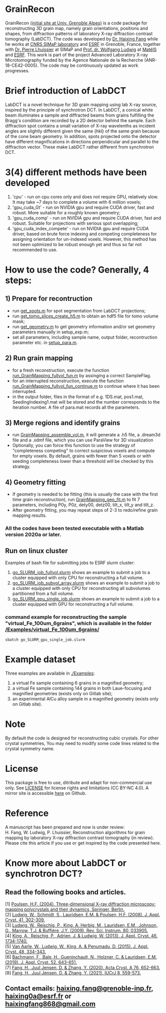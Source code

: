 # GrainRecon
GrainRecon [(initial site at Univ. Grenoble Alpes)](https://gricad-gitlab.univ-grenoble-alpes.fr/TomoX_SIMaP/GrainRecon) is a code package for reconstructing 3D grain map, namely grain orientations, positions and shapes, from diffraction patterns of laboratory X-ray diffraction contrast tomography (LabDCT). The code was developed by [Dr. Haixing Fang](https://orcid.org/0000-0001-8114-5276) while he works at [CNRS SIMaP laboratory](https://simap.grenoble-inp.fr/) and [ESRF](https://www.esrf.fr/UsersAndScience/Experiments/StructMaterials/ID11) in Grenoble, France, together with [Dr. Pierre Lhuissier](https://simap.grenoble-inp.fr/fr/equipes/m-lhuissier-pierre) at SIMaP and [Prof. dr. Wolfgang Ludwig](https://scholar.google.fr/citations?user=f8-PwEMAAAAJ&hl=fr) at [MatéIS](https://mateis.insa-lyon.fr/fr/content/ludwig-wolfgang) and [ESRF](https://www.esrf.fr/UsersAndScience/Experiments/StructMaterials/ID11). This work is part of the project Advanced Laboratory X-ray Microtomography funded by the Agence Nationale de la Recherche (ANR-18-CE42-0005). The code may be continuously updated as work progresses.

# Brief introduction of LabDCT
LabDCT is a novel technique for 3D grain mapping using lab X-ray source, inspired by the principle of synchrotron DCT. In LabDCT, a conical white beam illuminates a sample and diffracted beams from grains fulfilling the Bragg's condition are recorded by a 2D detector behind the sample. Each diffraction spot contains a small variation of X-ray wavelenths as incident angles are slightly different given the same {hkl} of the same grain because of the cone beam geometry. In addition, spots projected onto the detector have different magnifications in directions perpendicular and parallel to the diffraction vector. These make LabDCT rather different from synchrotron DCT.

# 3(4) different methods have been developed
1) 'cpu' - run on cpu cores only and does not require GPU, relatively slow. It may take ~7 days to complete a volume with 6 million voxels;
2) 'gpu_cuda_Gt' - run on NVIDIA gpu and require CUDA driver, fast and robust. More suitable for a roughly known geometry;
3) 'gpu_cuda_comp' - run on NVIDIA gpu and require CUDA driver, fast and robust. Suitable for projections with serious spot overlapping;
4) 'gpu_cuda_index_compete' - run on NVIDIA gpu and require CUDA driver, based on brute force indexing and competing completeness for assigning orientation for un-indexed voxels. However, this method has not been optimized to be robust enough yet and thus so far not recommended to use.

# How to use the code? Generally, 4 steps:
## 1) Prepare for recontruction
  - run [get_spots.m](https://github.com/haixingfang/GrainRecon/blob/main/get_spots.m) for spot segmentation from LabDCT projections;
  - run [get_tomo_slices_create_h5.m](https://github.com/haixingfang/GrainRecon/blob/main/get_tomo_slices_create_h5.m) to obtain an hdf5 file for tomo volume mask;
  - run [get_geometry.m](https://github.com/haixingfang/GrainRecon/blob/main/get_geometry.m) to get geometry information and/or set geometry parameters manually in setup_exp.m;
  - set all parameters, including sample name, output folder, recontruction parameter etc. in [setup_para.m](https://github.com/haixingfang/GrainRecon/blob/main/setup_para.m).
## 2) Run grain mapping
  - for a fresh reconstruction, execute the function [run_GrainMapping_fullvol_fun.m](https://github.com/haixingfang/GrainRecon/blob/main/run_GrainMapping_fullvol_fun.m) by assinging a correct SampleFlag.
  - for an interrupted reconstruction, execute the function [run_GrainMapping_fullvol_fun_continue.m](https://github.com/haixingfang/GrainRecon/blob/main/run_GrainMapping_fullvol_fun_continue.m) to continue where it has been interrupted.
  - in the output folder, files in the format of e.g. 1DS.mat, pos1.mat, SeedingIndexing1.mat will be stored and the number corresponds to the iteration number. A file of para.mat records all the parameters.
## 3) Merge regions and identify grains
  - run [GrainMapping_assemble_vol.m](https://github.com/haixingfang/GrainRecon/blob/main/GrainMapping_assemble_vol.m), it will generate a .h5 file, a .dream3d file and a .xdmf file, which you can use ParaView for 3D visualization
  - Optionally, you can force this function to use the strategy of "completeness competing" to correct suspicious voxels and compute for empty voxels. By default, grains with fewer than 5 voxels or with seeding completeness lower than a threshold will be checked by this strategy.
## 4) Geometry fitting
  - If geometry is needed to be fitting (this is usually the case with the first time grain reconstruction), run [GrainMapping_geo_fit.m](https://github.com/haixingfang/GrainRecon/blob/main/GrainMapping_fit_geo.m) to fit 7 parameters, including P0y, P0z, dety00, detz00, tilt_x, tilt_y and tilt_z.
  - After geometry fitting, you may repeat steps of 2-3 to redo/refine grain mapping results.<br>
### All the codes have been tested executable with a Matlab version 2020a or later.

## Run on linux cluster
Examples of bash file for submitting jobs to ESRF slurm cluster:
1) [go_SLURM_job_fullvol.slurm](https://github.com/haixingfang/GrainRecon/blob/main/go_SLURM_job_fullvol.slurm) shows an example to submit a job to a cluster equipped with only CPU for reconstructing a full volume.<br>
2) [go_SLURM_job_subvol_array.slurm](https://github.com/haixingfang/GrainRecon/blob/main/go_SLURM_job_subvol_array.slurm) shows an example to submit a job to a cluster equipped with only CPU for reconstructing all subvolumes partitioned from a full volume.<br>
3) [go_SLURM_gpu_single_job.slurm](https://github.com/haixingfang/GrainRecon/blob/main/go_SLURM_gpu_single_job.slurm) shows an example to submit a job to a cluster equipped with GPU for reconstructing a full volume. <br>
### command example for reconstructing the sample "virtual_Fe_100um_6grains", which is available in the folder [/Examples/virtual_Fe_100um_6grains/](https://github.com/haixingfang/GrainRecon/blob/main/Examples/virtual_Fe_100um_6grains)
```
sbatch go_SLURM_gpu_single_job.slurm
```

# Example dataset
Three examples are available in [./Examples](https://github.com/haixingfang/GrainRecon/blob/main/Examples):
1) a virtual Fe sample containing 6 grains in a magnified geometry; <br>
2) a virtual Fe sample containing 144 grains in both Laue-focusing and magnified geometries (exists only on Gitlab site); <br>
3) an experimental AlCu alloy sample in a magnified geometry (exists only on Gitlab site).<br>

# Note
By default the code is designed for reconstructing cubic crystals. For other crystal symmetries, You may need to modify some code lines related to the crystal symmetry name.

# License
This package is free to use, ditribute and adapt for non-commercial use only. See [LICENSE](https://github.com/haixingfang/GrainRecon/blob/main/LICENSE) for license rights and limitations (CC BY-NC 4.0).
A mirror site is accessible [here](https://github.com/haixingfang/GrainRecon) on Github.

# Reference
A manuscript has been prepared and now is under review:<br>
H. Fang, W. Ludwig, P. Lhuissier, Reconstruction algorithms for grain mapping by laboratory X-ray diffraction contrast tomography (in review).<br>
Please cite this article if you use or get inspired by the code presented here. <br>

# Know more about LabDCT or synchrotron DCT?
## Read the following books and articles.
[1] [Poulsen, H.F. (2004). Three-dimensional X-ray diffraction microscopy: mapping polycrystals and their dynamics, Springer, Berlin.](https://books.google.fr/books?hl=zh-CN&lr=&id=_jzrH20Qu6cC&oi=fnd&pg=PA1&dq=Three-dimensional+X-ray+diffraction+microscopy:+mapping+polycrystals+and+their+dynamics&ots=fuKB6aOUDR&sig=X1FLzGThZC5dBig_TmHRcPR34Jk&redir_esc=y#v=onepage&q=Three-dimensional%20X-ray%20diffraction%20microscopy%3A%20mapping%20polycrystals%20and%20their%20dynamics&f=false)<br>
[2] [Ludwig, W., Schmidt, S., Lauridsen, E.M. & Poulsen, H.F. (2008). J. Appl. Cryst. 41, 302-309.](https://onlinelibrary.wiley.com/doi/pdf/10.1107/S0021889808001684?casa_token=R34uKE0yZ-kAAAAA:nAWCkh8VEcvYkcdsX7gUqB3C05qQDH-5WrJ-OtSuBEiqf_iT1I3s2nCKz4sVOUSEvPYmzXJiOWmrBbH0)<br>
[3] [Ludwig, W., Reischig, P., King, A. Herbig, M., Lauridsen, E.M., Johnson, G., Marrow, T.J. & Buffière, J.Y. (2009). Rev. Sci. Instrum. 80, 033905.](https://aip.scitation.org/doi/full/10.1063/1.3100200?casa_token=P5TD352wKKgAAAAA:JQJrFf2zposYugxPD1u7j_TInetWxNG8cojaDD_Xd8VfJi4IyYkLGf5gXEv-m1YwWH49zBCS9WRO)<br>
[4] [King, A., Reischig, P., Adrien, J. & Ludwig, W. (2013). J. Appl. Cryst. 46, 1734-1740.](https://onlinelibrary.wiley.com/doi/pdf/10.1107/S0021889813022553?casa_token=qNuPs8Cl0HYAAAAA:cdd2pUDdX4zQnAXdeM47NNfu_A2KUeFLcCvSQL37allmTNCuks3_Uqq7idWahDsFgfliuTYttIfvfFPT)<br>
[5] [Van Aarle, W., Ludwig, W., King, A. & Penumadu, D. (2015). J. Appl. Cryst. 48, 334-343.](https://onlinelibrary.wiley.com/doi/full/10.1107/S1600576715000928?casa_token=2NJbHkPcSqAAAAAA:E8Y8bRglog_x8aa2csR4KwR4ElfHcs3AiV6fdhVwerqJ2jptIwxXW1p7Rfrq0HPf5OfFFHNalBfPoiq2)<br>
[6] [Bachmann, F., Bale, H., Gueninchault, N., Holzner, C. & Lauridsen, E.M. (2019). J. Appl. Cryst. 52, 643-651.](https://journals.iucr.org/j/issues/2019/03/00/nb5238/nb5238.pdf)<br>
[7] [Fang, H., Juul Jensen, D. & Zhang, Y. (2020). Acta Cryst. A 76, 652-663.](https://journals.iucr.org/a/issues/2020/06/00/iv5008/iv5008.pdf)<br>
[8] [Fang, H., Juul Jensen, D. & Zhang, Y. (2021). IUCrJ 8, 559-573.](https://journals.iucr.org/m/issues/2021/04/00/fc5052/index.html)<br>

## Contact emails: haixing.fang@grenoble-inp.fr, haixing0a@esrf.fr or haixingfang868@gmail.com


